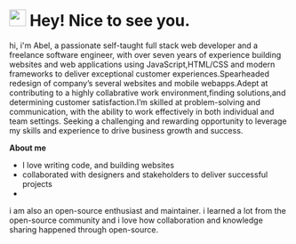 <h1><img src="https://emojis.slackmojis.com/emojis/images/1531849430/4246/blob-sunglasses.gif?1531849430" width="30"/> Hey! Nice to see you.</h1>

hi, i'm Abel, a passionate self-taught full stack web developer and a freelance software engineer, with over seven years of experience building websites and web applications using JavaScript,HTML/CSS and modern frameworks to deliver exceptional customer experiences.Spearheaded redesign of company’s several websites and mobile webapps.Adept at contributing to a highly collabrative work environment,finding solutions,and determining customer satisfaction.I’m skilled at problem-solving and communication, with the ability to work effectively in both individual and team settings. Seeking a challenging and rewarding opportunity to leverage my skills and experience to drive business growth and success.

**About me**

- I love writing code, and building websites
- collaborated with designers and stakeholders to deliver successful projects
- 

i am also an open-source enthusiast and maintainer. i learned a lot from the open-source community and i love how collaboration and knowledge sharing happened through open-source.
<!--
**Abel-dot/Abel-dot** is a ✨ _special_ ✨ repository because its `README.md` (this file) appears on your GitHub profile.

Here are some ideas to get you started:

- 🔭 I’m currently working on ...
- 🌱 I’m currently learning ...
- 👯 I’m looking to collaborate on ...
- 🤔 I’m looking for help with ...
- 💬 Ask me about ...
- 📫 How to reach me: ...
- 😄 Pronouns: ...
- ⚡ Fun fact: ...
-->
